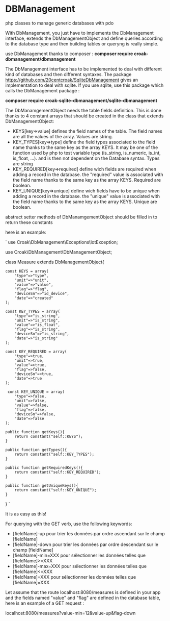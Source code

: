# DBManagement
php classes to manage generic databases with pdo

With DbManagement, you just have to implements the DbManagement interface, extends the DbManagementObject and define queries according to the database type and then building tables or queryng is really simple.

use DbManagement thanks to composer : **composer require croak-dbmanagement/dbmanagement**

The DbManagement interface has to be implemented to deal with different kind of databases and then different syntaxes. The package https://github.com/20centcroak/SqliteDbManagement gives an implementation to deal with sqlite. If you use sqlite, use this package which calls the DbManagement package :

**composer require croak-sqlite-dbmanagement/sqlite-dbmanagement**

The DbManamgementObject needs the table fields definition. This is done thanks to 4 constant arrays that should be created in the class that extends DbManagementObject:

 - KEYS[key=>value] defines the field names of the table. The field names are all the values of the array. Values are string.
 - KEY_TYPES[key=>type] define the field types associated to the field name thanks to the same key as the array KEYS. It may be one of the function used by php to test variable type (is_string, is_numeric, is_int, is_float, ...). and is then not dependent on the Database syntax. Types are string
 - KEY_REQUIRED[key=>required] define wich fields are required when adding a record in the database. the "required" value is associated with the field name thanks to the same key as the array KEYS. Required are boolean.
 - KEY_UNIQUE[key=>unique] define wich fields have to be unique when adding a record in the database. the "unique" value is associated with the field name thanks to the same key as the array KEYS. Unique are boolean.
 
 abstract setter methods of DbManamgementObject should be filled in to return these constants
 
 here is an example:
 
`
use Croak\DbManagement\Exceptions\IotException;

use Croak\DbManagement\DbManagementObject;

class Measure extends DbManagementObject{

    const KEYS = array(
        "type"=>"type",
        "unit"=>"unit",
        "value"=>"value",
        "flag"=>"flag",
        "deviceSn"=>"id_device",
        "date"=>"created"
    );

    const KEY_TYPES = array(
        "type"=>"is_string",
        "unit"=>"is_string",
        "value"=>"is_float",
        "flag"=>"is_string",
        "deviceSn"=>"is_string",
        "date"=>"is_string"
    );

    const KEY_REQUIRED = array(
        "type"=>true,
        "unit"=>true,
        "value"=>true,
        "flag"=>false,
        "deviceSn"=>true,
        "date"=>true
    );

     const KEY_UNIQUE = array(
        "type"=>false,
        "unit"=>false,
        "value"=>false,
        "flag"=>false,
        "deviceSn"=>false,
        "date"=>false
    );
    
    public function getKeys(){
        return constant("self::KEYS");
    }

    public function getTypes(){
        return constant("self::KEY_TYPES");
    }

    public function getRequiredKeys(){
        return constant("self::KEY_REQUIRED");
    }

    public function getUniqueKeys(){
        return constant("self::KEY_UNIQUE");
    }
}
`

It is as easy as this!

For querying with the GET verb, use the following keywords:
 - [fieldName]-up pour trier les données par ordre ascendant sur le champ [fieldName]
 - [fieldName]-down pour trier les données par ordre descendant sur le champ [fieldName]
 - [fieldName]-min=XXX pour sélectionner les données telles que [fieldName]>=XXX
 - [fieldName]-max=XXX pour sélectionner les données telles que [fieldName]<=XXX
 - [fieldName]=XXX pour sélectionner les données telles que [fieldName]=XXX
 
 Let assume that the route localhost:8080/measures is defined in your app and the fields named "value" and "flag" are defined in the database table, here is an example of a GET request : 
 
localhost:8080/measures?value-min=12&value-up&flag-down
